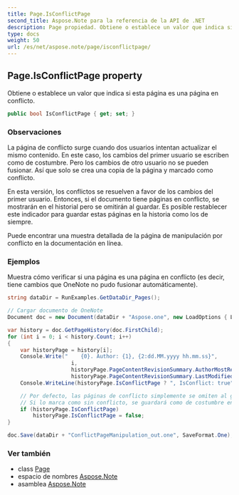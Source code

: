 ```yaml
---
title: Page.IsConflictPage
second_title: Aspose.Note para la referencia de la API de .NET
description: Page propiedad. Obtiene o establece un valor que indica si esta página es una página en conflicto.
type: docs
weight: 50
url: /es/net/aspose.note/page/isconflictpage/
---
```

## Page.IsConflictPage property

Obtiene o establece un valor que indica si esta página es una página en conflicto.

```csharp
public bool IsConflictPage { get; set; }
```

### Observaciones

La página de conflicto surge cuando dos usuarios intentan actualizar el mismo contenido. En este caso, los cambios del primer usuario se escriben como de costumbre. Pero los cambios de otro usuario no se pueden fusionar. Así que solo se crea una copia de la página y marcado como conflicto.

En esta versión, los conflictos se resuelven a favor de los cambios del primer usuario. Entonces, si el documento tiene páginas en conflicto, se mostrarán en el historial pero se omitirán al guardar. Es posible restablecer este indicador para guardar estas páginas en la historia como los de siempre.

Puede encontrar una muestra detallada de la página de manipulación por conflicto en la documentación en línea.

### Ejemplos

Muestra cómo verificar si una página es una página en conflicto (es decir, tiene cambios que OneNote no pudo fusionar automáticamente).

```csharp
string dataDir = RunExamples.GetDataDir_Pages();

// Cargar documento de OneNote
Document doc = new Document(dataDir + "Aspose.one", new LoadOptions { LoadHistory = true });

var history = doc.GetPageHistory(doc.FirstChild);
for (int i = 0; i < history.Count; i++)
{
    var historyPage = history[i];
    Console.Write("    {0}. Author: {1}, {2:dd.MM.yyyy hh.mm.ss}",
                    i,
                    historyPage.PageContentRevisionSummary.AuthorMostRecent,
                    historyPage.PageContentRevisionSummary.LastModifiedTime);
    Console.WriteLine(historyPage.IsConflictPage ? ", IsConflict: true" : string.Empty);

    // Por defecto, las páginas de conflicto simplemente se omiten al guardar.
    // Si lo marca como sin conflicto, se guardará como de costumbre en el historial.
    if (historyPage.IsConflictPage)
        historyPage.IsConflictPage = false;
}

doc.Save(dataDir + "ConflictPageManipulation_out.one", SaveFormat.One);
```

### Ver también

* class [Page](../)
* espacio de nombres [Aspose.Note](../../page/)
* asamblea [Aspose.Note](../../../)


